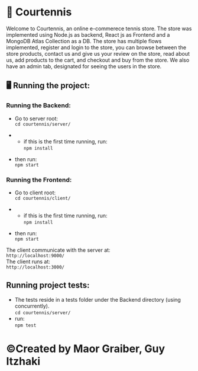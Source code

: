 # :tennis: Courtennis
Welcome to Courtennis, an online e-commerece tennis store.
The store was implemented using Node.js as backend, React js as Frontend and a MongoDB Atlas Collection as a DB.
The store has multiple flows implemented, register and login to the store, you can browse between the store products, contact us and give us your review on the store, read about us, add products to the cart, and checkout and buy from the store.
We also have an admin tab, designated for seeing the users in the store.

## :desktop_computer: Running the project: 
### Running the Backend:
* Go to server root:<br />
`cd courtennis/server/`

* * if this is the first time running, run:<br />
`npm install`

* then run:<br />
`npm start`

### Running the Frontend:
* Go to client root:<br />
`cd courtennis/client/`
* * if this is the first time running, run:<br />
`npm install`

* then run:<br />
`npm start`

The client communicate with the server at: <br />
`http://localhost:9000/`
<br />
The client runs at: <br />
`http://localhost:3000/`
<br />

## Running project tests:
* The tests reside in a tests folder under the Backend directory (using concurrently).<br />
`cd courtennis/server/`
* run:<br />
`npm test`


# :copyright:Created by Maor Graiber, Guy Itzhaki